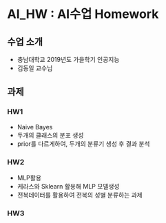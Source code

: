 # AI_HW : AI수업 Homework
## 수업 소개
- 충남대학교 2019년도 가을학기 인공지능  
- 김동일 교수님  
  
## 과제 
### HW1  
- Naive Bayes
- 두개의 클래스의 분포 생성
- prior를 다르게하여, 두개의 분류기 생성 후 결과 분석
   
### HW2
- MLP활용  
- 케라스와 Sklearn 활용해 MLP 모델생성  
- 전복데이터를 활용하여 전복의 성별 분류하는 과제  

### HW3  
